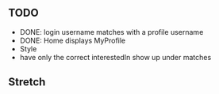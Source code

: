

## TODO
- DONE: login username matches with  a profile username
- DONE: Home displays MyProfile
- Style
- have only the correct interestedIn show up under matches

## Stretch

